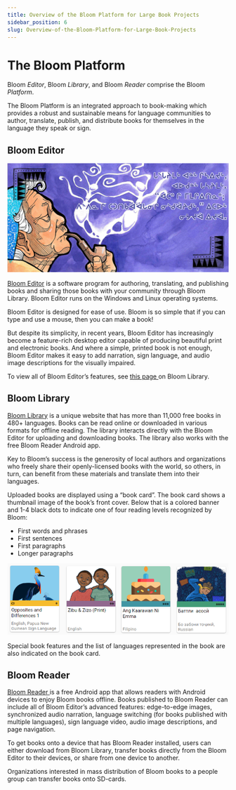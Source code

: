 ```yaml
---
title: Overview of the Bloom Platform for Large Book Projects
sidebar_position: 6
slug: Overview-of-the-Bloom-Platform-for-Large-Book-Projects
---
```




# The Bloom Platform


Bloom _Editor_, Bloom _Library_, and Bloom _Reader_ comprise the Bloom _Platform_. 


The Bloom Platform is an integrated approach to book-making which provides a robust and sustainable means for language communities to author, translate, publish, and distribute books for themselves in the language they speak or sign.


## Bloom Editor


![](./749601441.png)


[Bloom Editor](https://bloomlibrary.org/page/create/downloads) is a software program for authoring, translating, and publishing books and sharing those books with your community through Bloom Library. Bloom Editor runs on the Windows and Linux operating systems. 


Bloom Editor is designed for ease of use. Bloom is so simple that if you can type and use a mouse, then you can make a book!


But despite its simplicity, in recent years, Bloom Editor has increasingly become a feature-rich desktop editor capable of producing beautiful print and electronic books. And where a simple, printed book is not enough, Bloom Editor makes it easy to add narration, sign language, and audio image descriptions for the visually impaired.


To view all of Bloom Editor’s features, see [this page ](https://bloomlibrary.org/page/create/page/feature-matrix)on Bloom Library.


## Bloom Library


[Bloom Library](https://bloomlibrary.org/read) is a unique website that has more than 11,000 free books in 480+ languages. Books can be read online or downloaded in various formats for offline reading. The library interacts directly with the Bloom Editor for uploading and downloading books. The library also works with the free Bloom Reader Android app.


Key to Bloom’s success is the generosity of local authors and organizations who freely share their openly-licensed books with the world, so others, in turn, can benefit from these materials and translate them into their languages.


Uploaded books are displayed using a “book card”. The book card shows a thumbnail image of the book’s front cover. Below that is a colored banner and 1-4 black dots to indicate one of four reading levels recognized by Bloom: 

- First words and phrases
- First sentences
- First paragraphs
- Longer paragraphs

![](./55130788.png)


Special book features and the list of languages represented in the book are also indicated on the book card.


## Bloom Reader


[Bloom Reader ](https://play.google.com/store/apps/details?id=org.sil.bloom.reader)is a free Android app that allows readers with Android devices to enjoy Bloom books offline. Books published to Bloom Reader can include all of Bloom Editor’s advanced features: edge-to-edge images, synchronized audio narration, language switching (for books published with multiple languages), sign language video, audio image descriptions, and page navigation.


To get books onto a device that has Bloom Reader installed, users can either download from Bloom Library, transfer books directly from the Bloom Editor to their devices, or share from one device to another.


Organizations interested in mass distribution of Bloom books to a people group can transfer books onto SD-cards.

